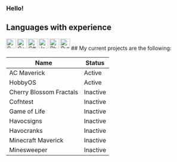 ### Hello!

## Languages with experience



<img align="left" alt="C" width="26px" src="https://cdn.icon-icons.com/icons2/2415/PNG/512/c_original_logo_icon_146611.png" />
<img align="left" alt="C++" width="26px" src="https://user-images.githubusercontent.com/42747200/46140125-da084900-c26d-11e8-8ea7-c45ae6306309.png" />
<img align="left" alt="C#" width="26px" src="https://camo.githubusercontent.com/8d56e87edf99e89bfc457cd62462e0b7aae19e6b197b1df5c542d474d8d76f81/68747470733a2f2f646576656c6f7065722e6665646f726170726f6a6563742e6f72672f7374617469632f6c6f676f2f6373686172702e706e67" />
<img align="left" alt="Java" width="26px" src="https://cdn.iconscout.com/icon/free/png-256/java-60-1174953.png" />
<img align="left" alt="Php" width="26px" src="https://cdn4.iconfinder.com/data/icons/scripting-and-programming-languages/512/php-512.png" />
<img align="left" alt="Python" width="26px" src="https://miro.medium.com/max/1400/1*lZHtgsqo0gww25bLcpjTqQ.png" />

<br />
## My current projects are the following:

| Name      | Status |
| ----------- | ----------- |
| AC Maverick   | Active        |
| HobbyOS   | Active        |
| Cherry Blossom Fractals      | Inactive       |
| Cofhtest      | Inactive       |
| Game of Life      | Inactive       |
| Havocsigns      | Inactive       |
| Havocranks      | Inactive       |
| Minecraft Maverick      | Inactive       |
| Minesweeper      | Inactive       |